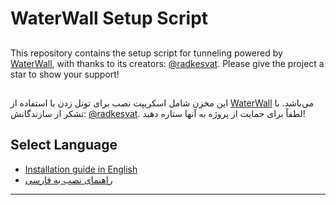 # WaterWall Setup Script

##

This repository contains the setup script for tunneling powered by [WaterWall](https://github.com/radkesvat/WaterWall), with thanks to its creators: [@radkesvat](https://github.com/radkesvat). Please give the project a star to show your support!

##
این مخزن شامل اسکریپت نصب برای تونل زدن با استفاده از [WaterWall](https://github.com/radkesvat/WaterWall) می‌باشد. با تشکر از سازندگانش: [@radkesvat](https://github.com/radkesvat). لطفاً برای حمایت از پروژه به آنها ستاره دهید!

## Select Language

- [Installation guide in English](README_en.md)
- [راهنمای نصب به فارسی](README_fa.md)
---
